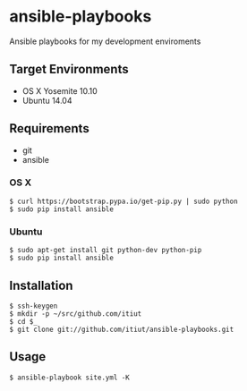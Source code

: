 ansible-playbooks
====
Ansible playbooks for my development enviroments


Target Environments
----
* OS X Yosemite 10.10
* Ubuntu 14.04


Requirements
----
* git
* ansible

### OS X
```console
$ curl https://bootstrap.pypa.io/get-pip.py | sudo python
$ sudo pip install ansible
```

### Ubuntu
```console
$ sudo apt-get install git python-dev python-pip
$ sudo pip install ansible
```


Installation
----
```console
$ ssh-keygen
$ mkdir -p ~/src/github.com/itiut
$ cd $_
$ git clone git://github.com/itiut/ansible-playbooks.git
```


Usage
----
```console
$ ansible-playbook site.yml -K
```
